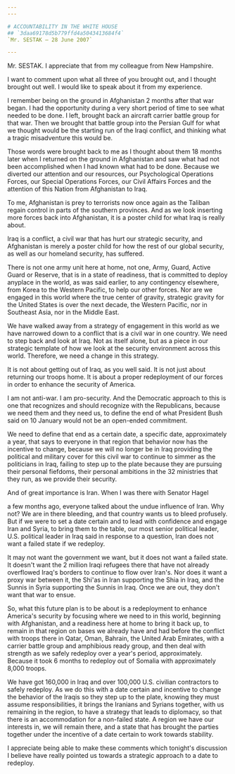 ```yaml
---
---

# ACCOUNTABILITY IN THE WHITE HOUSE
## `3daa69178d5b779ffd4a5043413684f4`
`Mr. SESTAK — 28 June 2007`

---
```



Mr. SESTAK. I appreciate that from my colleague from New Hampshire.

I want to comment upon what all three of you brought out, and I 
thought brought out well. I would like to speak about it from my 
experience.

I remember being on the ground in Afghanistan 2 months after that war 
began. I had the opportunity during a very short period of time to see 
what needed to be done. I left, brought back an aircraft carrier battle 
group for that war. Then we brought that battle group into the Persian 
Gulf for what we thought would be the starting run of the Iraqi 
conflict, and thinking what a tragic misadventure this would be.

Those words were brought back to me as I thought about them 18 months 
later when I returned on the ground in Afghanistan and saw what had not 
been accomplished when I had known what had to be done. Because we 
diverted our attention and our resources, our Psychological Operations 
Forces, our Special Operations Forces, our Civil Affairs Forces and the 
attention of this Nation from Afghanistan to Iraq.

To me, Afghanistan is prey to terrorists now once again as the 
Taliban regain control in parts of the southern provinces. And as we 
look inserting more forces back into Afghanistan, it is a poster child 
for what Iraq is really about.

Iraq is a conflict, a civil war that has hurt our strategic security, 
and Afghanistan is merely a poster child for how the rest of our global 
security, as well as our homeland security, has suffered.

There is not one army unit here at home, not one, Army, Guard, Active 
Guard or Reserve, that is in a state of readiness, that is committed to 
deploy anyplace in the world, as was said earlier, to any contingency 
elsewhere, from Korea to the Western Pacific, to help our other forces. 
Nor are we engaged in this world where the true center of gravity, 
strategic gravity for the United States is over the next decade, the 
Western Pacific, nor in Southeast Asia, nor in the Middle East.

We have walked away from a strategy of engagement in this world as we 
have narrowed down to a conflict that is a civil war in one country. We 
need to step back and look at Iraq. Not as itself alone, but as a piece 
in our strategic template of how we look at the security environment 
across this world. Therefore, we need a change in this strategy.

It is not about getting out of Iraq, as you well said. It is not just 
about returning our troops home. It is about a proper redeployment of 
our forces in order to enhance the security of America.

I am not anti-war. I am pro-security. And the Democratic approach to 
this is one that recognizes and should recognize with the Republicans, 
because we need them and they need us, to define the end of what 
President Bush said on 10 January would not be an open-ended 
commitment.

We need to define that end as a certain date, a specific date, 
approximately a year, that says to everyone in that region that 
behavior now has the incentive to change, because we will no longer be 
in Iraq providing the political and military cover for this civil war 
to continue to simmer as the politicians in Iraq, failing to step up to 
the plate because they are pursuing their personal fiefdoms, their 
personal ambitions in the 32 ministries that they run, as we provide 
their security.

And of great importance is Iran. When I was there with Senator Hagel


a few months ago, everyone talked about the undue influence of Iran. 
Why not? We are in there bleeding, and that country wants us to bleed 
profusely. But if we were to set a date certain and to lead with 
confidence and engage Iran and Syria, to bring them to the table, our 
most senior political leader, U.S. political leader in Iraq said in 
response to a question, Iran does not want a failed state if we 
redeploy.

It may not want the government we want, but it does not want a failed 
state. It doesn't want the 2 million Iraqi refugees there that have not 
already overflowed Iraq's borders to continue to flow over Iran's. Nor 
does it want a proxy war between it, the Shi'as in Iran supporting the 
Shia in Iraq, and the Sunnis in Syria supporting the Sunnis in Iraq. 
Once we are out, they don't want that war to ensue.

So, what this future plan is to be about is a redeployment to enhance 
America's security by focusing where we need to in this world, 
beginning with Afghanistan, and a readiness here at home to bring it 
back up, to remain in that region on bases we already have and had 
before the conflict with troops there in Qatar, Oman, Bahrain, the 
United Arab Emirates, with a carrier battle group and amphibious ready 
group, and then deal with strength as we safely redeploy over a year's 
period, approximately. Because it took 6 months to redeploy out of 
Somalia with approximately 8,000 troops.

We have got 160,000 in Iraq and over 100,000 U.S. civilian 
contractors to safely redeploy. As we do this with a date certain and 
incentive to change the behavior of the Iraqis so they step up to the 
plate, knowing they must assume responsibilities, it brings the 
Iranians and Syrians together, with us remaining in the region, to have 
a strategy that leads to diplomacy, so that there is an accommodation 
for a non-failed state. A region we have our interests in, we will 
remain there, and a state that has brought the parties together under 
the incentive of a date certain to work towards stability.

I appreciate being able to make these comments which tonight's 
discussion I believe have really pointed us towards a strategic 
approach to a date to redeploy.
